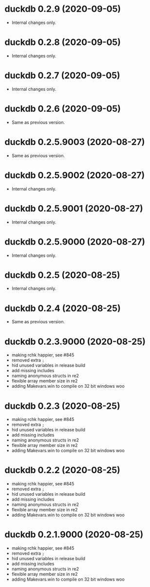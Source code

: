 # duckdb 0.2.9 (2020-09-05)

- Internal changes only.


# duckdb 0.2.8 (2020-09-05)

- Internal changes only.


# duckdb 0.2.7 (2020-09-05)

- Internal changes only.


# duckdb 0.2.6 (2020-09-05)

- Same as previous version.


# duckdb 0.2.5.9003 (2020-08-27)

- Same as previous version.


# duckdb 0.2.5.9002 (2020-08-27)

- Internal changes only.


# duckdb 0.2.5.9001 (2020-08-27)

- Internal changes only.


# duckdb 0.2.5.9000 (2020-08-27)

- Internal changes only.


# duckdb 0.2.5 (2020-08-25)

- Internal changes only.


# duckdb 0.2.4 (2020-08-25)

- Same as previous version.


# duckdb 0.2.3.9000 (2020-08-25)

* making rchk happier, see #845
* removed extra `;`
* hid unused variables in release build
* add missing includes
* naming anonymous structs in re2
* flexible array member size in re2
* adding Makevars.win to compile on 32 bit windows woo


# duckdb 0.2.3 (2020-08-25)

* making rchk happier, see #845
* removed extra `;`
* hid unused variables in release build
* add missing includes
* naming anonymous structs in re2
* flexible array member size in re2
* adding Makevars.win to compile on 32 bit windows woo


# duckdb 0.2.2 (2020-08-25)

* making rchk happier, see #845
* removed extra `;`
* hid unused variables in release build
* add missing includes
* naming anonymous structs in re2
* flexible array member size in re2
* adding Makevars.win to compile on 32 bit windows woo


# duckdb 0.2.1.9000 (2020-08-25)

* making rchk happier, see #845
* removed extra `;`
* hid unused variables in release build
* add missing includes
* naming anonymous structs in re2
* flexible array member size in re2
* adding Makevars.win to compile on 32 bit windows woo


